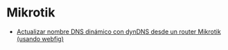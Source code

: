 # Mikrotik

* [Actualizar nombre DNS dinámico con dynDNS desde un router Mikrotik (usando webfig)](dynDNS.md)
